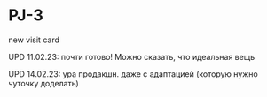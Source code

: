 # PJ-3
new visit card

UPD 11.02.23: почти готово! Можно сказать, что идеальная вещь

UPD 14.02.23: ура продакшн. даже с адаптацией (которую нужно чуточку доделать)
